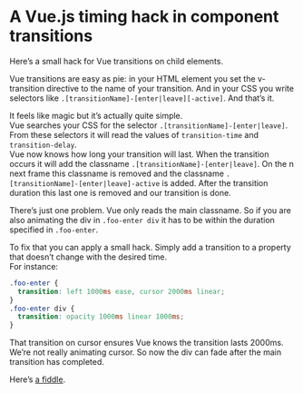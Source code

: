 <!--
  id: 3319
  date: 2017-01-28
  modified: 2020-03-16
  slug: vue-js-timing-hack-component-transitions
  type: post
  header: studio04.jpg
  categories: code, CSS, JavaScript
  tags: CSS, Vue, transition
  metaKeyword: transition
-->

# A Vue.js timing hack in component transitions

Here’s a small hack for Vue transitions on child elements.

Vue transitions are easy as pie: in your HTML element you set the v-transition directive to the name of your transition. And in your CSS you write selectors like `.[transitionName]-[enter|leave][-active]`. And that’s it.

It feels like magic but it’s actually quite simple.  
Vue searches your CSS for the selector `.[transitionName]-[enter|leave]`. From these selectors it will read the values of `transition-time` and `transition-delay`.  
Vue now knows how long your transition will last. When the transition occurs it will add the classname `.[transitionName]-[enter|leave]`. On the n  
next frame this classname is removed and the classname `.[transitionName]-[enter|leave]-active` is added. After the transition duration this last one is removed and our transition is done.

There’s just one problem. Vue only reads the main classname. So if you are also animating the div in `.foo-enter div` it has to be within the duration specified in `.foo-enter`.

To fix that you can apply a small hack. Simply add a transition to a property that doesn’t change with the desired time.  
For instance:

```css
.foo-enter {
  transition: left 1000ms ease, cursor 2000ms linear;
}
.foo-enter div {
  transition: opacity 1000ms linear 1000ms;
}
```

That transition on cursor ensures Vue knows the transition lasts 2000ms. We’re not really animating cursor. So now the div can fade after the main transition has completed.

Here’s [a fiddle](https://jsfiddle.net/Sjeiti/sqyoxs8d/).